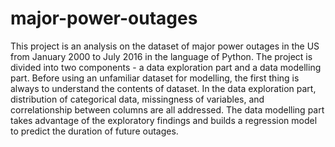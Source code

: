 # major-power-outages
This project is an analysis on the dataset of major power outages in the US from January 2000 to July 2016 in the language of Python. The project is divided into two components - a data exploration part and a data modelling part. Before using an unfamiliar dataset for modelling, the first thing is always to understand the contents of dataset. In the data exploration part, distribution of categorical data, missingness of variables, and correlationship between columns are all addressed. The data modelling part takes advantage of the exploratory findings and builds a regression model to predict the duration of future outages.